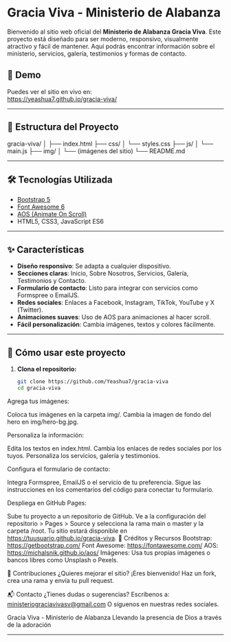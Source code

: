 
# Gracia Viva - Ministerio de Alabanza
Bienvenido al sitio web oficial del **Ministerio de Alabanza Gracia Viva**. Este proyecto está diseñado para ser moderno, responsivo, visualmente atractivo y fácil de mantener. Aquí podrás encontrar información sobre el ministerio, servicios, galería, testimonios y formas de contacto.

## 🚀 Demo
Puedes ver el sitio en vivo en:  
https://yeashua7.github.io/gracia-viva/

---

## 📂 Estructura del Proyecto
gracia-viva/ 
│ 
├── index.html 
├── css/ 
│ └── styles.css 
├── js/ 
│ └── main.js 
├── img/ 
│ └── (imágenes del sitio) 
└── README.md

---

## 🛠️ Tecnologías Utilizada
- [Bootstrap 5](https://getbootstrap.com/)
- [Font Awesome 6](https://fontawesome.com/)
- [AOS (Animate On Scroll)](https://michalsnik.github.io/aos/)
- HTML5, CSS3, JavaScript ES6

---

## ✨ Características
- **Diseño responsivo**: Se adapta a cualquier dispositivo.
- **Secciones claras**: Inicio, Sobre Nosotros, Servicios, Galería, Testimonios y Contacto.
- **Formulario de contacto**: Listo para integrar con servicios como Formspree o EmailJS.
- **Redes sociales**: Enlaces a Facebook, Instagram, TikTok, YouTube y X (Twitter).
- **Animaciones suaves**: Uso de AOS para animaciones al hacer scroll.
- **Fácil personalización**: Cambia imágenes, textos y colores fácilmente.

---

## 🚩 Cómo usar este proyecto
1. **Clona el repositorio:**
   ```bash
   git clone https://github.com/Yeashua7/gracia-viva
   cd gracia-viva


Agrega tus imágenes:

Coloca tus imágenes en la carpeta img/.
Cambia la imagen de fondo del hero en img/hero-bg.jpg.

Personaliza la información:

Edita los textos en index.html.
Cambia los enlaces de redes sociales por los tuyos.
Personaliza los servicios, galería y testimonios.

Configura el formulario de contacto:

Integra Formspree, EmailJS o el servicio de tu preferencia.
Sigue las instrucciones en los comentarios del código para conectar tu formulario.

Despliega en GitHub Pages:

Sube tu proyecto a un repositorio de GitHub.
Ve a la configuración del repositorio > Pages > Source y selecciona la rama main o master y la carpeta /root.
Tu sitio estará disponible en https://tuusuario.github.io/gracia-viva.
📸 Créditos y Recursos
Bootstrap: https://getbootstrap.com/
Font Awesome: https://fontawesome.com/
AOS: https://michalsnik.github.io/aos/
Imágenes: Usa tus propias imágenes o bancos libres como Unsplash o Pexels.

🤝 Contribuciones
¿Quieres mejorar el sitio? ¡Eres bienvenido! Haz un fork, crea una rama y envía tu pull request.

📬 Contacto
¿Tienes dudas o sugerencias?
Escríbenos a: ministeriograciavivasv@gmail.com
O síguenos en nuestras redes sociales.

Gracia Viva - Ministerio de Alabanza
Llevando la presencia de Dios a través de la adoración


---